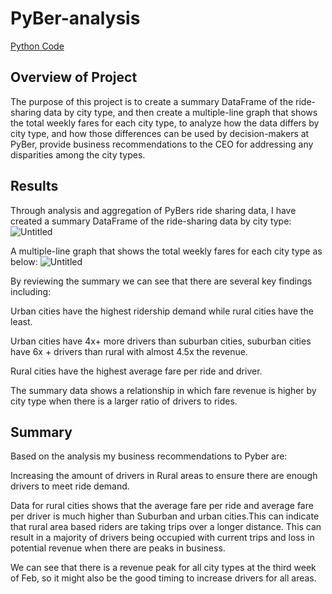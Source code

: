 # PyBer-analysis

[Python Code](https://github.com/lindaxie7/PyBer-analysis/blob/main/PyBer_Challenge_starter_code.ipynb)

## Overview of Project
The purpose of this project is to create a summary DataFrame of the ride-sharing data by city type, and then create a multiple-line graph that shows the total weekly fares for each city type, to analyze how the data differs by city type, and how those differences can be used by decision-makers at PyBer, provide business recommendations to the CEO for addressing any disparities among the city types.

## Results

Through analysis and aggregation of PyBers ride sharing data, I have created a summary DataFrame of the ride-sharing data by city type:
![Untitled](https://user-images.githubusercontent.com/38533045/128641850-3e21c8ba-169f-410f-8c04-e9a6437caa65.png)

A multiple-line graph that shows the total weekly fares for each city type as below:
![Untitled](https://user-images.githubusercontent.com/38533045/128641892-b614f4d6-46d7-4ca9-a94b-7aa490565583.png)

By reviewing the summary we can see that there are several key findings including:

Urban cities have the highest ridership demand while rural cities have the least.

Urban cities have 4x+ more drivers than suburban cities, suburban cities have 6x + drivers than rural with almost 4.5x the revenue.

Rural cities have the highest average fare per ride and driver.

The summary data shows a relationship in which fare revenue is higher by city type when there is a larger ratio of drivers to rides.


## Summary
Based on the analysis my business recommendations to Pyber are: 

Increasing the amount of drivers in Rural areas to ensure there are enough drivers to meet ride demand. 

Data for rural cities shows that the average fare per ride and average fare per driver is much higher than Suburban and urban cities.This can indicate that rural area based riders are taking trips over a longer distance. This can result in a majority of drivers being occupied with current trips and loss in potential revenue when there are peaks in business.

We can see that there is a revenue peak for all city types at the third week of Feb, so it might also be the good timing to increase drivers for all areas. 
